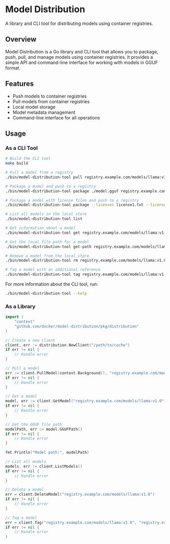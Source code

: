 # Model Distribution

A library and CLI tool for distributing models using container registries.

## Overview

Model Distribution is a Go library and CLI tool that allows you to package, push, pull, and manage models using container registries. It provides a simple API and command-line interface for working with models in GGUF format.

## Features

- Push models to container registries
- Pull models from container registries
- Local model storage
- Model metadata management
- Command-line interface for all operations

## Usage

### As a CLI Tool

```bash
# Build the CLI tool
make build

# Pull a model from a registry
./bin/model-distribution-tool pull registry.example.com/models/llama:v1.0

# Package a model and push to a registry
./bin/model-distribution-tool package ./model.gguf registry.example.com/models/llama:v1.0

# Package a model with license files and push to a registry
./bin/model-distribution-tool package --licenses license1.txt --licenses license2.txt ./model.gguf registry.example.com/models/llama:v1.0

# List all models in the local store
./bin/model-distribution-tool list

# Get information about a model
./bin/model-distribution-tool get registry.example.com/models/llama:v1.0

# Get the local file path for a model
./bin/model-distribution-tool get-path registry.example.com/models/llama:v1.0

# Remove a model from the local store
./bin/model-distribution-tool rm registry.example.com/models/llama:v1.0

# Tag a model with an additional reference
./bin/model-distribution-tool tag registry.example.com/models/llama:v1.0 registry.example.com/models/llama:latest
```

For more information about the CLI tool, run:

```bash
./bin/model-distribution-tool --help
```

### As a Library

```go
import (
    "context"
    "github.com/docker/model-distribution/pkg/distribution"
)

// Create a new client
client, err := distribution.NewClient("/path/to/cache")
if err != nil {
    // Handle error
}

// Pull a model
err := client.PullModel(context.Background(), "registry.example.com/models/llama:v1.0", os.Stdout)
if err != nil {
    // Handle error
}

// Get a model
model, err := client.GetModel("registry.example.com/models/llama:v1.0")
if err != nil {
    // Handle error
}

// Get the GGUF file path
modelPath, err := model.GGUFPath()
if err != nil {
    // Handle error
}

fmt.Println("Model path:", modelPath)

// List all models
models, err := client.ListModels()
if err != nil {
    // Handle error
}

// Delete a model
err = client.DeleteModel("registry.example.com/models/llama:v1.0")
if err != nil {
    // Handle error
}

// Tag a model
err = client.Tag("registry.example.com/models/llama:v1.0", "registry.example.com/models/llama:latest")
if err != nil {
    // Handle error
}
```

